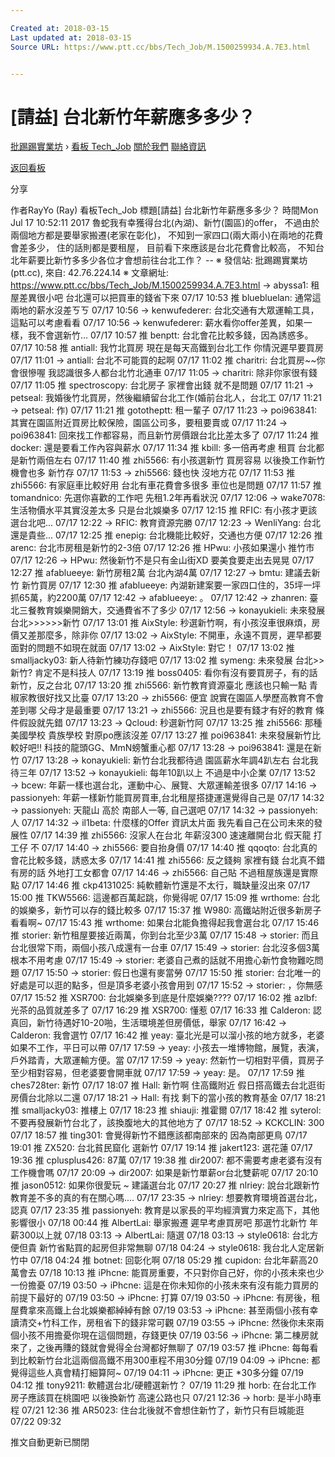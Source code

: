 ```yaml
---

Created at: 2018-03-15
Last updated at: 2018-03-15
Source URL: https://www.ptt.cc/bbs/Tech_Job/M.1500259934.A.7E3.html


---
```


# [請益] 台北新竹年薪應多多少？


[批踢踢實業坊](https://www.ptt.cc/) › [看板 Tech_Job](https://www.ptt.cc/bbs/Tech_Job/index.html) [關於我們](https://www.ptt.cc/about.html) [聯絡資訊](https://www.ptt.cc/contact.html)

[返回看板](https://www.ptt.cc/bbs/Tech_Job/index.html)

分享

作者RayYo (Ray)
看板Tech\_Job
標題\[請益\] 台北新竹年薪應多多少？
時間Mon Jul 17 10:52:11 2017
魯蛇我有幸獲得台北(內湖)、新竹(園區)的offer， 不過由於兩個地方都是要舉家搬遷(老家在彰化)， 不知到一家四口(兩大兩小)在兩地的花費會差多少， 住的話則都是要租屋， 目前看下來應該是台北花費會比較高， 不知台北年薪要比新竹多多少各位才會想前往台北工作？ -- ※ 發信站: 批踢踢實業坊(ptt.cc), 來自: 42.76.224.14 ※ 文章網址: <https://www.ptt.cc/bbs/Tech_Job/M.1500259934.A.7E3.html>
→ abyssa1: 租屋差異很小吧 台北還可以把買車的錢省下來 07/17 10:53
推 bluebluelan: 通常這兩地的薪水沒差ㄎㄎ 07/17 10:56
→ kenwufederer: 台北交通有大眾運輸工具，這點可以考慮看看 07/17 10:56
→ kenwufederer: 薪水看你offer差異，如果一樣，我不會選新竹… 07/17 10:57
推 benptt: 台北會花比較多錢，因為誘惑多。 07/17 10:58
推 antiall: 我竹北買房 現在是每天高鐵到台北工作 你情況遲早要買房 07/17 11:01
→ antiall: 台北不可能買的起啊 07/17 11:02
推 charitri: 台北買房~~你會很慘喔 我認識很多人都台北竹北通車 07/17 11:05
→ charitri: 除非你家很有錢 07/17 11:05
推 spectroscopy: 台北房子 家裡會出錢 就不是問題 07/17 11:21
→ petseal: 我婚後竹北買房，然後繼續留台北工作(婚前台北人，台北工 07/17 11:21
→ petseal: 作) 07/17 11:21
推 gototheptt: 租一輩子 07/17 11:23
→ poi963841: 其實在園區附近買房比較保險，園區公司多，要租要賣或 07/17 11:24
→ poi963841: 回來找工作都容易，而且新竹房價跟台北比差太多了 07/17 11:24
推 docker: 還是要看工作內容與薪水 07/17 11:34
推 kbill: 多一倍再考慮 租買 台北都是新竹兩倍左右 07/17 11:40
推 zhi5566: 有小孩選新竹 買房容易 以後換工作新竹機會也多 新竹存 07/17 11:53
→ zhi5566: 錢也快 沒地方花 07/17 11:53
推 zhi5566: 有家庭車比較好用 台北有車花費會多很多 車位也是問題 07/17 11:57
推 tomandnico: 先選你喜歡的工作吧 先租1.2年再看狀況 07/17 12:06
→ wake7078: 生活物價水平其實沒差太多 只是台北娛樂多 07/17 12:15
推 RFIC: 有小孩才更該選台北吧... 07/17 12:22
→ RFIC: 教育資源完勝 07/17 12:23
→ WenliYang: 台北還是貴些... 07/17 12:25
推 enepig: 台北機能比較好，交通也方便 07/17 12:26
推 arenc: 台北市房租是新竹的2-3倍 07/17 12:26
推 HPwu: 小孩如果還小 推竹市 07/17 12:26
→ HPwu: 然後新竹不是只有金山街XD 要美食要走出去晃晃 07/17 12:27
推 afablueeye: 新竹房租2萬 台北內湖4萬 07/17 12:27
→ bmtu: 建議去新竹 新竹買房 07/17 12:30
推 afablueeye: 內湖新建案要一家四口住的，35坪一坪抓65萬，約2200萬 07/17 12:42
→ afablueeye: 。 07/17 12:42
→ zhanren: 臺北三餐教育娛樂開銷大，交通費省不了多少 07/17 12:56
→ konayukieli: 未來發展 台北>>>>>>新竹 07/17 13:01
推 AixStyle: 秒選新竹啊，有小孩沒車很麻煩，房價又差那麼多，除非你 07/17 13:02
→ AixStyle: 不開車，永遠不買房，遲早都要面對的問題不如現在就面 07/17 13:02
→ AixStyle: 對它！ 07/17 13:02
推 smalljacky03: 新人待新竹練功存錢吧 07/17 13:02
推 symeng: 未來發展 台北>>新竹? 肯定不是科技人 07/17 13:19
推 boss0405: 看你有沒有要買房子，有的話新竹，反之台北 07/17 13:20
推 zhi5566: 新竹教育資源臺北 應該也只輸一點 青椒家教很好找又比臺 07/17 13:20
→ zhi5566: 便宜 說實在園區人學歷高教育不會差到哪 父母才是最重要 07/17 13:21
→ zhi5566: 況且也是要有錢才有好的教育 條件假設就先錯 07/17 13:23
→ Qcloud: 秒選新竹阿 07/17 13:25
推 zhi5566: 那種美國學校 貴族學校 對原po應該沒差 07/17 13:27
推 poi963841: 未來發展新竹比較好吧!! 科技的龍頭GG、MmN螃蟹重心都 07/17 13:28
→ poi963841: 還是在新竹 07/17 13:28
→ konayukieli: 新竹台北我都待過 園區薪水年調4趴左右 台北我待三年 07/17 13:52
→ konayukieli: 每年10趴以上 不過是中小企業 07/17 13:52
→ bcew: 年薪一樣也選台北，運動中心、展覽、大眾運輸差很多 07/17 14:16
→ passionyeh: 年薪一樣新竹能買房買車,台北租屋搭捷運還覺得自己是 07/17 14:32
→ passionyeh: 天龍山 高於 南部人一等, 自己選吧 07/17 14:32
→ passionyeh: 人 07/17 14:32
→ il1beta: 什麼樣的Offer 資訊太片面 我先看自己在公司未來的發展性 07/17 14:39
推 zhi5566: 沒家人在台北 年薪沒300 速速離開台北 假天龍 打工仔 不 07/17 14:40
→ zhi5566: 要自抬身價 07/17 14:40
推 qqoqto: 台北真的會花比較多錢，誘惑太多 07/17 14:41
推 zhi5566: 反之錢夠 家裡有錢 台北真不錯 有房的話 外地打工女都會 07/17 14:46
→ zhi5566: 自己貼 不過租屋族還是實際點 07/17 14:46
推 ckp4131025: 純軟體新竹還是不太行，職缺量沒出來 07/17 15:00
推 TKW5566: 這邊都百萬起跳，你覺得呢 07/17 15:09
推 wrthome: 台北的娛樂多，新竹可以存的錢比較多 07/17 15:37
推 W980: 高鐵站附近很多新房子看看啊~ 07/17 15:43
推 wrthome: 如果台北能負擔得起我會選台北 07/17 15:46
推 storier: 新竹租屋要接近兩萬，你到台北至少3萬 07/17 15:48
→ storier: 而且台北很常下雨，兩個小孩八成還有一台車 07/17 15:49
→ storier: 台北沒多個3萬根本不用考慮 07/17 15:49
→ storier: 老婆自己煮的話就不用擔心新竹食物難吃問題 07/17 15:50
→ storier: 假日也還有麥當勞 07/17 15:50
推 storier: 台北唯一的好處是可以逛的點多，但是頂多老婆小孩會用到 07/17 15:52
→ storier: ，你無感 07/17 15:52
推 XSR700: 台北娛樂多到底是什麼娛樂???? 07/17 16:02
推 azlbf: 光茶的品質就差多了 07/17 16:29
推 XSR700: 懂惹 07/17 16:33
推 Calderon: 認真回，新竹待遇好10-20啪，生活環境差但房價低，舉家 07/17 16:42
→ Calderon: 我會選竹 07/17 16:42
推 yeay: 臺北光是可以溜小孩的地方就多，老婆如果不工作，平日可以帶 07/17 17:59
→ yeay: 小孩去一堆博物館，展覽，表演，戶外踏青，大眾運輸方便。當 07/17 17:59
→ yeay: 然新竹一切相對平價，買房子至少相對容易，但老婆要會開車就 07/17 17:59
→ yeay: 是。 07/17 17:59
推 ches728ter: 新竹 07/17 18:07
推 Hall: 新竹啊 住高鐵附近 假日搭高鐵去台北逛街 房價台北除以二還 07/17 18:21
→ Hall: 有找 剩下的當小孩的教育基金 07/17 18:21
推 smalljacky03: 推樓上 07/17 18:23
推 shiauji: 推霍爾 07/17 18:42
推 syterol: 不要再發展新竹台北了，該換腹地大的其他地方了 07/17 18:52
→ KCKCLIN: 300 07/17 18:57
推 ting301: 會覺得新竹不錯應該都南部來的 因為南部更鳥 07/17 19:01
推 ZX520: 台北貧民窟化 選新竹 07/17 19:14
推 jakert123: 選花蓮 07/17 19:36
推 cplusplus426: 87萬 07/17 19:38
推 dir2007: 都不需要考慮老婆有沒有工作機會嗎 07/17 20:09
→ dir2007: 如果是新竹單薪or台北雙薪呢 07/17 20:10
推 jason0512: 如果你很愛玩 ~ 建議選台北 07/17 20:27
推 nlriey: 說台北跟新竹教育差不多的真的有在關心嗎.... 07/17 23:35
→ nlriey: 想要教育環境首選台北，認真 07/17 23:35
推 passionyeh: 教育是以家長的平均經濟實力來定高下，其他影響很小 07/18 00:44
推 AlbertLai: 舉家搬遷 遲早考慮買房吧 那選竹北新竹 年薪300以上就 07/18 03:13
→ AlbertLai: 隨選 07/18 03:13
→ style0618: 台北方便但貴 新竹省點買的起房但非常無聊 07/18 04:24
→ style0618: 我台北人定居新竹中 07/18 04:24
推 botnet: 回彰化啊 07/18 05:29
推 cupidon: 台北年薪高20萬會去 07/18 10:13
推 iPhcne: 能買房重要，不只對你自己好，你的小孩未來也少一份擔憂 07/19 03:50
→ iPhcne: 這是在你未知你的小孩未來有沒有能力買房的前提下最好的 07/19 03:50
→ iPhcne: 打算 07/19 03:50
→ iPhcne: 有房後，租屋費拿來高鐵上台北娛樂都綽綽有餘 07/19 03:53
→ iPhcne: 甚至兩個小孩有幸讀清交+竹科工作，房租省下的錢非常可觀 07/19 03:55
→ iPhcne: 然後你未來兩個小孩不用擔憂你現在這個問題，存錢更快 07/19 03:56
→ iPhcne: 第二棟房就來了，之後再賺的錢就會覺得全台灣都好無聊了 07/19 03:57
推 iPhcne: 每每看到比較新竹台北這兩個高鐵不用300車程不用30分鐘 07/19 04:09
→ iPhcne: 都覺得這些人真會精打細算阿~ 07/19 04:11
→ iPhcne: 更正 \*30多分鐘 07/19 04:12
推 tony9211: 軟體選台北/硬體選新竹？ 07/19 11:29
推 horb: 在台北工作 房子應該買在桃園吧 以後換新竹 高速公路也只 07/21 12:36
→ horb: 是半小時車程 07/21 12:36
推 AR5023: 住台北後就不會想住新竹了，新竹只有巨城能逛 07/22 09:32

推文自動更新已關閉

